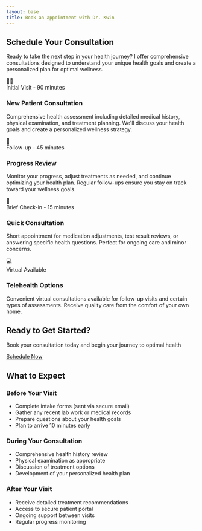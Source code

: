 ```yaml
---
layout: base
title: Book an appointment with Dr. Kwin
---
```


<div class="content-section">

## Schedule Your Consultation

Ready to take the next step in your health journey? I offer comprehensive consultations designed to understand your unique health goals and create a personalized plan for optimal wellness.

</div>

<div class="content-grid">

  <div class="card">
    <div class="card-image">👩‍⚕️</div>
    <div class="card-content">
      <div class="card-meta">Initial Visit - 90 minutes</div>
      <h3>New Patient Consultation</h3>
      <p>Comprehensive health assessment including detailed medical history, physical examination, and treatment planning. We'll discuss your health goals and create a personalized wellness strategy.</p>
    </div>
  </div>

  <div class="card">
    <div class="card-image">🔄</div>
    <div class="card-content">
      <div class="card-meta">Follow-up - 45 minutes</div>
      <h3>Progress Review</h3>
      <p>Monitor your progress, adjust treatments as needed, and continue optimizing your health plan. Regular follow-ups ensure you stay on track toward your wellness goals.</p>
    </div>
  </div>

  <div class="card">
    <div class="card-image">💬</div>
    <div class="card-content">
      <div class="card-meta">Brief Check-in - 15 minutes</div>
      <h3>Quick Consultation</h3>
      <p>Short appointment for medication adjustments, test result reviews, or answering specific health questions. Perfect for ongoing care and minor concerns.</p>
    </div>
  </div>

  <div class="card">
    <div class="card-image">💻</div>
    <div class="card-content">
      <div class="card-meta">Virtual Available</div>
      <h3>Telehealth Options</h3>
      <p>Convenient virtual consultations available for follow-up visits and certain types of assessments. Receive quality care from the comfort of your own home.</p>
    </div>
  </div>

</div>

<div class="cta-section">
  <h2>Ready to Get Started?</h2>
  <p>Book your consultation today and begin your journey to optimal health</p>
  <a href="mailto:appointments@sophiekwin.com?subject=Appointment Request" class="btn">Schedule Now</a>
</div>

<div class="content-section">

## What to Expect

### Before Your Visit
- Complete intake forms (sent via secure email)
- Gather any recent lab work or medical records  
- Prepare questions about your health goals
- Plan to arrive 10 minutes early

### During Your Consultation
- Comprehensive health history review
- Physical examination as appropriate
- Discussion of treatment options
- Development of your personalized health plan

### After Your Visit
- Receive detailed treatment recommendations
- Access to secure patient portal
- Ongoing support between visits
- Regular progress monitoring

</div>
